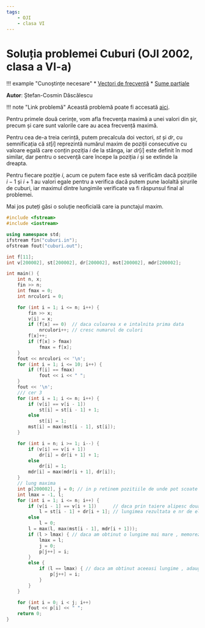 ```yaml
---
tags:
    - OJI
    - clasa VI
---
```


# Soluția problemei Cuburi (OJI 2002, clasa a VI-a)

!!! example "Cunoștințe necesare"
    * [Vectori de frecvență](https://edu.roalgo.ro/usor/frequency-arrays/)
    * [Sume parțiale](https://edu.roalgo.ro/usor/partial-sums/)

**Autor**: Ștefan-Cosmin Dăscălescu

!!! note "Link problemă"
    Această problemă poate fi accesată [aici](https://kilonova.ro/problems/704/).

Pentru primele două cerințe, vom afla frecvența maximă a unei valori din șir, precum și care sunt valorile care au acea frecvență maximă. 

Pentru cea de-a treia cerință, putem precalcula doi vectori, $st$ și $dr$, cu semnificația că $st[i]$ reprezintă numărul maxim de poziții consecutive cu valoare egală care conțin poziția $i$ de la stânga, iar $dr[i]$ este definit în mod similar, dar pentru o secvență care începe la poziția $i$ și se extinde la dreapta.

Pentru fiecare poziție $i$, acum ce putem face este să verificăm dacă pozițiile $i-1$ și $i+1$ au valori egale pentru a verifica dacă putem pune laolaltă șirurile de cuburi, iar maximul dintre lungimile verificate va fi răspunsul final al problemei. 

Mai jos puteți găsi o soluție neoficială care ia punctajul maxim.

```cpp
#include <fstream>
#include <iostream>

using namespace std;
ifstream fin("cuburi.in");
ofstream fout("cuburi.out");

int f[11];
int v[200002], st[200002], dr[200002], mst[200002], mdr[200002];

int main() {
    int n, x;
    fin >> n;
    int fmax = 0;
    int nrculori = 0;

    for (int i = 1; i <= n; i++) {
        fin >> x;
        v[i] = x;
        if (f[x] == 0)  // daca culoarea x e intalnita prima data
            nrculori++; // cresc numarul de culori
        f[x]++;
        if (f[x] > fmax)
            fmax = f[x];
    }
    fout << nrculori << '\n';
    for (int i = 1; i <= 10; i++) {
        if (f[i] == fmax)
            fout << i << " ";
    }
    fout << '\n';
    /// cer 3
    for (int i = 1; i <= n; i++) {
        if (v[i] == v[i - 1])
            st[i] = st[i - 1] + 1;
        else
            st[i] = 1;
        mst[i] = max(mst[i - 1], st[i]);
    }

    for (int i = n; i >= 1; i--) {
        if (v[i] == v[i + 1])
            dr[i] = dr[i + 1] + 1;
        else
            dr[i] = 1;
        mdr[i] = max(mdr[i + 1], dr[i]);
    }
    // lung maxima
    int p[200002], j = 0; // in p retinem pozitiile de unde pot scoate cuburi pt a obtine lmax
    int lmax = -1, l;
    for (int i = 1; i <= n; i++) {
        if (v[i - 1] == v[i + 1])      // daca prin taiere alipesc doua siruri cu aceleasi elemente
            l = st[i - 1] + dr[i + 1]; // lungimea rezultata e nr de elem egale de la stanga, resp de la dr
        else
            l = 0;
        l = max(l, max(mst[i - 1], mdr[i + 1]));
        if (l > lmax) { // daca am obtinut o lungime mai mare , memorez poz elem de taiat, prima in vect p
            lmax = l;
            j = 0;
            p[j++] = i;
        } 
        else {
            if (l == lmax) { // daca am obtinut aceeasi lungime , adaugam la lungimea existenta
                p[j++] = i;
            }
        }
    }

    for (int i = 0; i < j; i++)
        fout << p[i] << " ";
    return 0;
}
```